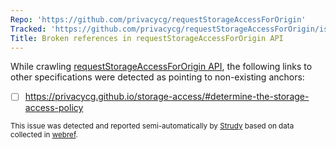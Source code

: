 ```yaml
---
Repo: 'https://github.com/privacycg/requestStorageAccessForOrigin'
Tracked: 'https://github.com/privacycg/requestStorageAccessForOrigin/issues/22'
Title: Broken references in requestStorageAccessForOrigin API
---
```


While crawling [requestStorageAccessForOrigin API](https://privacycg.github.io/requestStorageAccessForOrigin/), the following links to other specifications were detected as pointing to non-existing anchors:
* [ ] https://privacycg.github.io/storage-access/#determine-the-storage-access-policy

<sub>This issue was detected and reported semi-automatically by [Strudy](https://github.com/w3c/strudy/) based on data collected in [webref](https://github.com/w3c/webref/).</sub>
